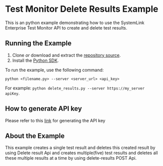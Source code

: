Test Monitor Delete Results Example
=================

This is an python example demonstrating how to use the
SystemLink Enterprise Test Monitor API to create and delete test results.

Running the Example
-------------------

1. Clone _or_ download and extract the [repository source](https://github.com/ni/systemlink-enterprise-examples/archive/master.zip).
2. Install the [Python SDK](https://www.python.org/downloads/).

To run the example, use the following command:

```
python <filename.py> --server <server_url> <api_key>
```

For example: `python delete_results.py --server https://my_server apiKey`.

How to generate API key
-----------------------
Please refer to this [link](https://www.ni.com/docs/en-US/bundle/systemlink-enterprise/page/creating-an-api-key.html) for generating the API key

About the Example
-----------------

This example creates a single test result and deletes this created result by using Delete result Api and creates multiple(five) test results and deletes all these multiple results at a time by using delete-results POST Api.
